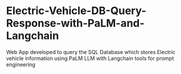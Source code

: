 # Electric-Vehicle-DB-Query-Response-with-PaLM-and-Langchain
Web App developed to query the SQL Database which stores Electric vehicle information using PaLM LLM with Langchain tools for prompt engineering
